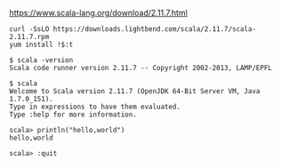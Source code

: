 https://www.scala-lang.org/download/2.11.7.html

```
curl -SsLO https://downloads.lightbend.com/scala/2.11.7/scala-2.11.7.rpm
yum install !$:t
```



```
$ scala -version
Scala code runner version 2.11.7 -- Copyright 2002-2013, LAMP/EPFL
```

```
$ scala
Welcome to Scala version 2.11.7 (OpenJDK 64-Bit Server VM, Java 1.7.0_151).
Type in expressions to have them evaluated.
Type :help for more information.

scala> println("hello,world")
hello,world

scala> :quit
```
